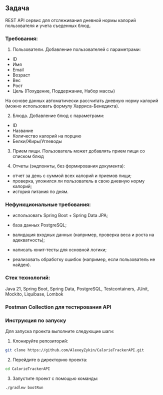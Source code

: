 ## Задача
REST API сервис для отслеживания дневной нормы калорий пользователя и учета съеденных блюд.

### Требования:

1. Пользователи. Добавление пользователей с параметрами:
- ID
- Имя
- Email
- Возраст
- Вес
- Рост
- Цель (Похудение, Поддержание, Набор массы)

На основе данных автоматически рассчитать дневную норму калорий (можно использовать формулу Харриса-Бенедикта).

2. Блюда. Добавление блюд с параметрами:
- ID
- Название
- Количество калорий на порцию
- Белки/Жиры/Углеводы

3. Прием пищи. Пользователь может добавлять прием пищи со списком блюд


4. Отчеты (эндпоинты, без формирования документа):
- отчет за день с суммой всех калорий и приемов пищи;
- проверка, уложился ли пользователь в свою дневную норму калорий;
- история питания по дням.


### Нефункциональные требования:

- использовать Spring Boot + Spring Data JPA;

- база данных PostgreSQL;

- валидация входных данных (например, проверка веса и роста на адекватность);

- написать юнит-тесты для основной логики;

- реализовать обработку ошибок (например, если пользователь не найден).

### Стек технологий:
Java 21, Spring Boot, Spring Data, PostgreSQL, Testcontainers, JUnit, Mockito, Liquibase, Lombok

### Postman Collection для тестирования API

### Инструкция по запуску
Для запуска проекта выполните следующие шаги:
1. Клонируйте репозиторий:
```bash
git clone https://github.com/AlexeyZykin/CalorieTrackerAPI.git
```
2. Перейдите в директорию проекта:
```bash
cd CalorieTrackerAPI
```
3. Запустите проект с помощью команды:
```bash
./gradlew bootRun
```